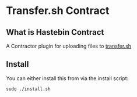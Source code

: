 # Transfer.sh Contract

## What is Hastebin Contract
A Contractor plugin for uploading files to [transfer.sh](https://transfer.sh)

## Install
You can either install this from via the install script:

`sudo ./install.sh`
